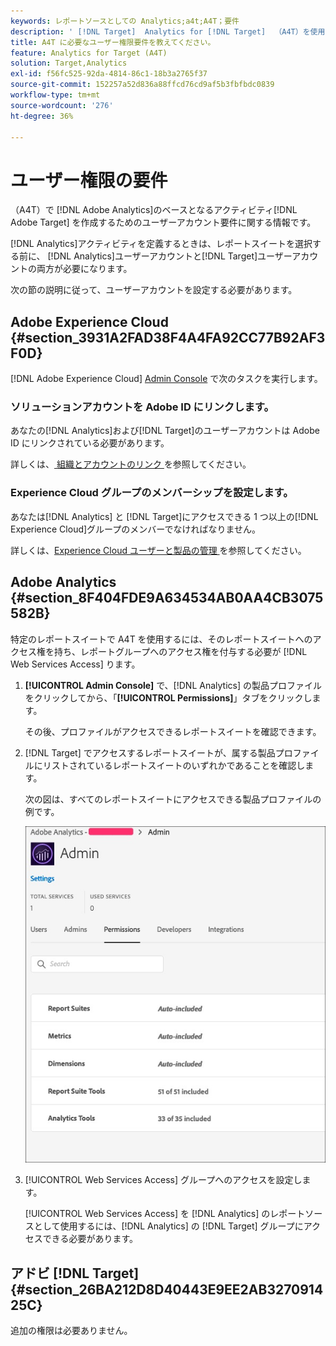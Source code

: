 ```yaml
---
keywords: レポートソースとしての Analytics;a4t;A4T；要件
description: ' [!DNL Target]  Analytics for [!DNL Target]  （A4T）を使用してAdobeでAdobe Analytics ベースのアクティビティを作成するために必要なユーザーアカウント要件を設定する方法について説明します。'
title: A4T に必要なユーザー権限要件を教えてください。
feature: Analytics for Target (A4T)
solution: Target,Analytics
exl-id: f56fc525-92da-4814-86c1-18b3a2765f37
source-git-commit: 152257a52d836a88ffcd76cd9af5b3fbfbdc0839
workflow-type: tm+mt
source-wordcount: '276'
ht-degree: 36%

---
```


# ユーザー権限の要件

（A4T）で [!DNL Adobe Analytics]のベースとなるアクティビティ[!DNL Adobe Target] を作成するためのユーザーアカウント要件に関する情報です。

[!DNL Analytics]アクティビティを定義するときは、レポートスイートを選択する前に、 [!DNL Analytics]ユーザーアカウントと[!DNL Target]ユーザーアカウントの両方が必要になります。

次の節の説明に従って、ユーザーアカウントを設定する必要があります。

## Adobe Experience Cloud {#section_3931A2FAD38F4A4FA92CC77B92AF3F0D}

[!DNL Adobe Experience Cloud] [Admin Console](https://adminconsole.adobe.com) で次のタスクを実行します。

### ソリューションアカウントを Adobe ID にリンクします。

あなたの[!DNL Analytics]および[!DNL Target]のユーザーアカウントは Adobe ID にリンクされている必要があります。

詳しくは、[ 組織とアカウントのリンク ](https://experienceleague.adobe.com/docs/core-services/interface/administration/organizations.html?lang=ja) を参照してください。

### Experience Cloud グループのメンバーシップを設定します。

あなたは[!DNL Analytics] と [!DNL Target]にアクセスできる 1 つ以上の[!DNL Experience Cloud]グループのメンバーでなければなりません。

詳しくは、[Experience Cloud ユーザーと製品の管理 ](https://experienceleague.adobe.com/ja/docs/core-services/interface/administration/admin-tool-experience-cloud) を参照してください。

## Adobe Analytics {#section_8F404FDE9A634534AB0AA4CB3075582B}

特定のレポートスイートで A4T を使用するには、そのレポートスイートへのアクセス権を持ち、レポートグループへのアクセス権を付与する必要が [!DNL Web Services Access] ります。

1. **[!UICONTROL Admin Console]** で、[!DNL Analytics] の製品プロファイルをクリックしてから、「**[!UICONTROL Permissions]**」タブをクリックします。

   その後、プロファイルがアクセスできるレポートスイートを確認できます。

1. [!DNL Target] でアクセスするレポートスイートが、属する製品プロファイルにリストされているレポートスイートのいずれかであることを確認します。

   次の図は、すべてのレポートスイートにアクセスできる製品プロファイルの例です。

   ![Admin Consoleの「権限」タブ ](/help/main/c-integrating-target-with-mac/a4t/assets/permissions-tab.png)

1. [!UICONTROL Web Services Access] グループへのアクセスを設定します。

   [!UICONTROL Web Services Access] を [!DNL Analytics] のレポートソースとして使用するには、[!DNL Analytics] の [!DNL Target] グループにアクセスできる必要があります。


## アドビ [!DNL Target] {#section_26BA212D8D40443E9EE2AB327091425C}

追加の権限は必要ありません。
